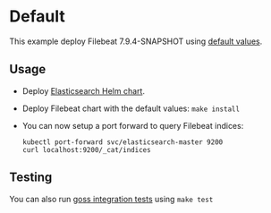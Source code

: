 # Default

This example deploy Filebeat 7.9.4-SNAPSHOT using [default values][].


## Usage

* Deploy [Elasticsearch Helm chart][].

* Deploy Filebeat chart with the default values: `make install`

* You can now setup a port forward to query Filebeat indices:

  ```
  kubectl port-forward svc/elasticsearch-master 9200
  curl localhost:9200/_cat/indices
  ```


## Testing

You can also run [goss integration tests][] using `make test`


[elasticsearch helm chart]: https://github.com/elastic/helm-charts/tree/7.9/elasticsearch/examples/default/
[goss integration tests]: https://github.com/elastic/helm-charts/tree/7.9/filebeat/examples/default/test/goss.yaml
[default values]: https://github.com/elastic/helm-charts/tree/7.9/filebeat/values.yaml
